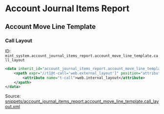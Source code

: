 # Account Journal Items Report
## Account Move Line Template  
### Call Layout  
ID: `mint_system.account_journal_items_report.account_move_line_template.call_layout`  
```xml
<data inherit_id="account_journal_items_report.account_move_line_template" priority="50">
    <xpath expr="//t[@t-call='web.external_layout']" position="attributes">
        <attribute name="t-call">web.internal_layout</attribute>
    </xpath>
</data>

```
Source: [snippets/account_journal_items_report.account_move_line_template.call_layout.xml](https://github.com/Mint-System/Odoo-Build/tree/16.0/snippets/account_journal_items_report.account_move_line_template.call_layout.xml)

